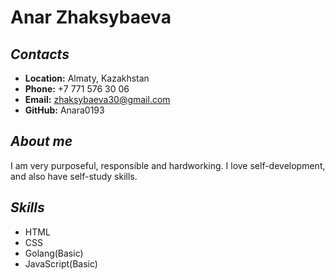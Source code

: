 # Anar Zhaksybaeva

## _Contacts_

- **Location:** Almaty, Kazakhstan
- **Phone:** +7 771 576 30 06
- **Email:** zhaksybaeva30@gmail.com
- **GitHub:** Anara0193

## _About me_

I am very purposeful, responsible and hardworking. I love self-development, and also have self-study skills.

## _Skills_

- HTML
- CSS
- Golang(Basic)
- JavaScript(Basic)
